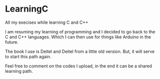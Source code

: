 # LearningC
All my execises while learning C and C++

I am resuming my learning of programming and I decided to go back to the C and C++ languages. Which I can then use for things like Arduino in the future. 

The book I use is Deitel and Deitel from a little old version. But, it will serve to start this path again. 

Feel free to comment on the codes I upload, in the end it can be a shared learning path. 
